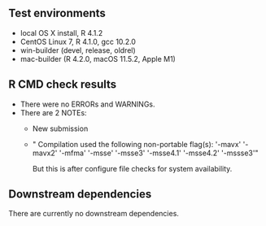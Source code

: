 ## Test environments
* local OS X install, R 4.1.2
* CentOS Linux 7, R 4.1.0, gcc 10.2.0
* win-builder (devel, release, oldrel)
* mac-builder (R 4.2.0, macOS 11.5.2, Apple M1)

## R CMD check results
* There were no ERRORs and WARNINGs.
* There are 2 NOTEs:
  - New submission
  - "  Compilation used the following non-portable flag(s):
    '-mavx' '-mavx2' '-mfma' '-msse' '-msse3' '-msse4.1' '-msse4.2'
    '-mssse3'"

    But this is after configure file checks for system availability.

## Downstream dependencies
There are currently no downstream dependencies.